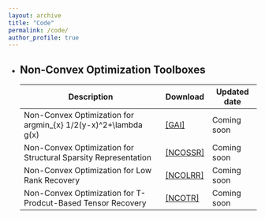 ```yaml
---
layout: archive
title: "Code"
permalink: /code/
author_profile: true
---
```


* ## Non-Convex Optimization Toolboxes
 

  |                 Description                                        |  Download      | Updated date |
  | ------------------------------------------------------------------ | ---------------| ------------ |
  | Non-Convex Optimization for argmin_{x} 1/2(y-x)^2+\lambda g(x)     | [[GAI]](#)     | Coming soon  |   
  | Non-Convex Optimization for Structural Sparsity Representation     | [[NCOSSR]](#)  | Coming soon  |
  | Non-Convex Optimization for Low Rank Recovery                      | [[NCOLRR]](#)  | Coming soon  |
  | Non-Convex Optimization for T-Prodcut-Based Tensor Recovery        | [[NCOTR]](#)   | Coming soon  |

 

          
